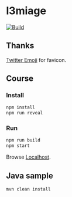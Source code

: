 # l3miage

[![Build](https://github.com/ViBiOh/l3miage/workflows/Build/badge.svg)](https://github.com/ViBiOh/l3miage/actions)

## Thanks

[Twitter Emoji](https://github.com/twitter/twemoji) for favicon.

## Course

### Install

```bash
npm install
npm run reveal
```

### Run

```bash
npm run build
npm start
```

Browse [Localhost](http://localhost:1080).

## Java sample

```bash
mvn clean install
```
